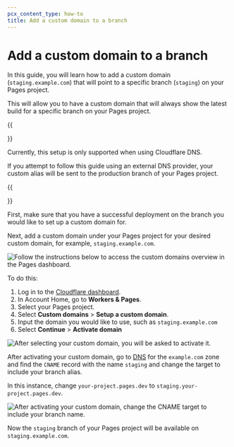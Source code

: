 ```yaml
---
pcx_content_type: how-to
title: Add a custom domain to a branch
---
```


# Add a custom domain to a branch

In this guide, you will learn how to add a custom domain (`staging.example.com`) that will point to a specific branch (`staging`) on your Pages project.

This will allow you to have a custom domain that will always show the latest build for a specific branch on your Pages project.

{{<Aside type= "note">}}

Currently, this setup is only supported when using Cloudflare DNS.

If you attempt to follow this guide using an external DNS provider, your custom alias will be sent to the production branch of your Pages project.

{{</Aside>}}

First, make sure that you have a successful deployment on the branch you would like to set up a custom domain for.

Next, add a custom domain under your Pages project for your desired custom domain, for example, `staging.example.com`.

![Follow the instructions below to access the custom domains overview in the Pages dashboard.](/pages/how-to/media/pages_custom_domain-1.png)

To do this:

1. Log in to the [Cloudflare dashboard](https://dash.cloudflare.com/login).
2. In Account Home, go to **Workers & Pages**.
3. Select your Pages project.
4. Select **Custom domains** > **Setup a custom domain**.
5. Input the domain you would like to use, such as `staging.example.com`
6. Select **Continue** > **Activate domain**

![After selecting your custom domain, you will be asked to activate it.](/pages/how-to/media/pages_custom_domain-2.png)

After activating your custom domain, go to [DNS](https://dash.cloudflare.com/?to=/:account/:zone/dns) for the `example.com` zone and find the `CNAME` record with the name `staging` and change the target to include your branch alias.

In this instance, change `your-project.pages.dev` to `staging.your-project.pages.dev`.

![After activating your custom domain, change the CNAME target to include your branch name.](/pages/how-to/media/pages_custom_domain-3.png)

Now the `staging` branch of your Pages project will be available on `staging.example.com`.